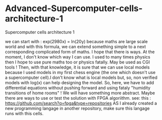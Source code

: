 # Advanced-Supercomputer-cells-architecture-1
Supercomputer cells architecture 1

we can start with : exp(2980x) = ln(20y) because maths are large scale world and with this formula, we can extend something simple to a next corresponding complicated form of maths. I hope that there is ways. At the moment, I don't know which way I can use. I used to many times physics then I hope to use pure maths too or physics fatally. May be used as CGI tools ! Then, with that knowledge, it is sure that we can use local models because I used models in my first chess engine (the one which doesn't use a supercomputer cell).I don't know what is local models but, so, non verified models with log(x) can help designing the model. So, here, we have to add differential equations without pushing forward and using fataly "humidity transitions of home rooms" ! We will have something more abstract. 
Maybe there are ways to use or test the solution with FPGA algoriithm. see: this : https://github.com/search?q=fpga&type=repositories
AS I already created a new programming langage in another repository, make sure this langage runs with this cells.
